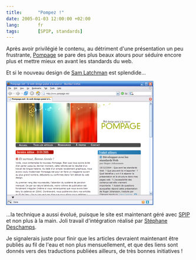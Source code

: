 ```yaml
--- 
title:      "Pompez !" 
date: 2005-01-03 12:00:00 +02:00
lang:       fr 
tags:       [SPIP, standards]
---
```


Après avoir privilégié le contenu, au détriment d'une présentation un peu frustrante, [Pompage](http://pompage.net/) se pare des plus beaux atours pour séduire encore plus et mettre mieux en avant les standards du web.

Et si le nouveau design de [Sam Latchman](http://www.latchman.org/sam/) est splendide…

![](pompage_nouveau.png)

…la technique a aussi évolué, puisque le site est maintenant géré avec [SPIP](http://www.spip.net/) et non plus à la main. Joli travail d'intégration réalisé par [Stéphane Deschamps](http://www.nota-bene.org/).

Je signalerais juste pour finir que les articles devraient maintenant être publiés au fil de l'eau et non plus mensuellement, et que des liens sont donnés vers des traductions publiées ailleurs, de très bonnes initiatives !
